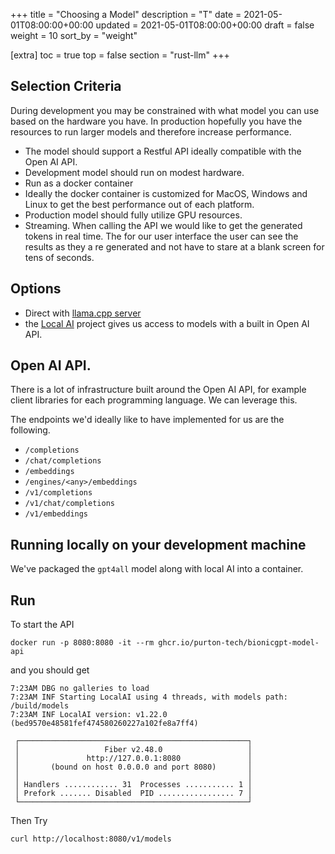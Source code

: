 +++
title = "Choosing a Model"
description = "T"
date = 2021-05-01T08:00:00+00:00
updated = 2021-05-01T08:00:00+00:00
draft = false
weight = 10
sort_by = "weight"


[extra]
toc = true
top = false
section = "rust-llm"
+++

## Selection Criteria

During development you may be constrained with what model you can use based on the hardware you have. In production hopefully you have the resources to run larger models and therefore increase performance.

- The model should support a Restful API ideally compatible with the Open AI API.
- Development model should run on modest hardware.
- Run as a docker container
- Ideally the docker container is customized for MacOS, Windows and Linux to get the best performance out of each platform.
- Production model should fully utilize GPU resources.
- Streaming. When calling the API we would like to get the generated tokens in real time. The for our user interface the user can see the results as they a re generated and not have to stare at a blank screen for tens of seconds.

## Options

- Direct with [llama.cpp server](https://github.com/ggerganov/llama.cpp/tree/master/examples/server)
- the [Local AI](https://github.com/go-skynet/LocalAI) project gives us access to models with a built in Open AI API.

## Open AI API.

There is a lot of infrastructure built around the Open AI API, for example client libraries for each programming language. We can leverage this.

The endpoints we'd ideally like to have implemented for us are the following.

- `/completions`
- `/chat/completions`
- `/embeddings`
- `/engines/<any>/embeddings`
- `/v1/completions`
- `/v1/chat/completions`
- `/v1/embeddings`

## Running locally on your development machine

We've packaged the `gpt4all` model along with local AI into a container.


## Run

To start the API

`docker run -p 8080:8080 -it --rm ghcr.io/purton-tech/bionicgpt-model-api`

and you should get

```
7:23AM DBG no galleries to load
7:23AM INF Starting LocalAI using 4 threads, with models path: /build/models
7:23AM INF LocalAI version: v1.22.0 (bed9570e48581fef474580260227a102fe8a7ff4)

 ┌───────────────────────────────────────────────────┐ 
 │                   Fiber v2.48.0                   │ 
 │               http://127.0.0.1:8080               │ 
 │       (bound on host 0.0.0.0 and port 8080)       │ 
 │                                                   │ 
 │ Handlers ............ 31  Processes ........... 1 │ 
 │ Prefork ....... Disabled  PID ................. 7 │ 
 └───────────────────────────────────────────────────┘ 
```

Then Try

`curl http://localhost:8080/v1/models`